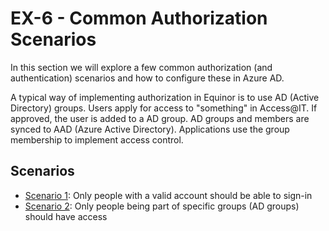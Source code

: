 # EX-6 - Common Authorization Scenarios

In this section we will explore a few common authorization (and authentication) scenarios and how to configure these in Azure AD.

A typical way of implementing authorization in Equinor is to use AD (Active Directory) groups. Users apply for access to "something" in Access@IT. If approved, the user is added to a AD group. AD groups and members are synced to AAD (Azure Active Directory). Applications use the group membership to implement access control.

## Scenarios

* [Scenario 1](doc/scenario_1.md): Only people with a valid account should be able to sign-in
* [Scenario 2](doc/scenario_2.md): Only people being part of specific groups (AD groups) should have access
